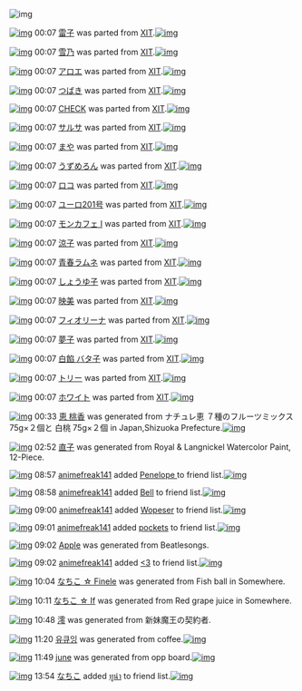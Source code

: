 ![img](http://gdrive-cdn.herokuapp.com/537b65a5bc09f0000721dda7/512px-barcode.png)

[![img](http://www.deviantsart.com/38su1a9.png)](http://www.barcodekanojo.com/kanojo/755204/%E9%9B%B7%E5%AD%90) 00:07 [雷子](http://www.barcodekanojo.com/kanojo/755204/%E9%9B%B7%E5%AD%90) was parted from [XIT](http://www.barcodekanojo.com/kanojo/755204/%E9%9B%B7%E5%AD%90).[![img](http://www.deviantsart.com/815jg6.jpeg)](http://www.barcodekanojo.com/user/209348/XIT) 

[![img](http://www.deviantsart.com/3a5qu3n.png)](http://www.barcodekanojo.com/kanojo/795548/%E9%9B%AA%E4%B9%83) 00:07 [雪乃](http://www.barcodekanojo.com/kanojo/795548/%E9%9B%AA%E4%B9%83) was parted from [XIT](http://www.barcodekanojo.com/kanojo/795548/%E9%9B%AA%E4%B9%83).[![img](http://www.deviantsart.com/815jg6.jpeg)](http://www.barcodekanojo.com/user/209348/XIT) 

[![img](http://www.deviantsart.com/2gf6qs2.png)](http://www.barcodekanojo.com/kanojo/1861719/%E3%82%A2%E3%83%AD%E3%82%A8) 00:07 [アロエ](http://www.barcodekanojo.com/kanojo/1861719/%E3%82%A2%E3%83%AD%E3%82%A8) was parted from [XIT](http://www.barcodekanojo.com/kanojo/1861719/%E3%82%A2%E3%83%AD%E3%82%A8).[![img](http://www.deviantsart.com/815jg6.jpeg)](http://www.barcodekanojo.com/user/209348/XIT) 

[![img](http://www.deviantsart.com/37qjm8g.png)](http://www.barcodekanojo.com/kanojo/1329193/%E3%81%A4%E3%81%B0%E3%81%8D) 00:07 [つばき](http://www.barcodekanojo.com/kanojo/1329193/%E3%81%A4%E3%81%B0%E3%81%8D) was parted from [XIT](http://www.barcodekanojo.com/kanojo/1329193/%E3%81%A4%E3%81%B0%E3%81%8D).[![img](http://www.deviantsart.com/815jg6.jpeg)](http://www.barcodekanojo.com/user/209348/XIT) 

[![img](http://www.deviantsart.com/2db68ml.png)](http://www.barcodekanojo.com/kanojo/1364/CHECK) 00:07 [CHECK](http://www.barcodekanojo.com/kanojo/1364/CHECK) was parted from [XIT](http://www.barcodekanojo.com/kanojo/1364/CHECK).[![img](http://www.deviantsart.com/815jg6.jpeg)](http://www.barcodekanojo.com/user/209348/XIT) 

[![img](http://www.deviantsart.com/2a8lpr.png)](http://www.barcodekanojo.com/kanojo/23171/%E3%82%B5%E3%83%AB%E3%82%B5) 00:07 [サルサ](http://www.barcodekanojo.com/kanojo/23171/%E3%82%B5%E3%83%AB%E3%82%B5) was parted from [XIT](http://www.barcodekanojo.com/kanojo/23171/%E3%82%B5%E3%83%AB%E3%82%B5).[![img](http://www.deviantsart.com/815jg6.jpeg)](http://www.barcodekanojo.com/user/209348/XIT) 

[![img](http://www.deviantsart.com/1vgmmtd.png)](http://www.barcodekanojo.com/kanojo/786764/%E3%81%BE%E3%82%84) 00:07 [まや](http://www.barcodekanojo.com/kanojo/786764/%E3%81%BE%E3%82%84) was parted from [XIT](http://www.barcodekanojo.com/kanojo/786764/%E3%81%BE%E3%82%84).[![img](http://www.deviantsart.com/815jg6.jpeg)](http://www.barcodekanojo.com/user/209348/XIT) 

[![img](http://www.deviantsart.com/15mrj4t.png)](http://www.barcodekanojo.com/kanojo/338740/%E3%81%86%E3%81%9A%E3%82%81%E3%82%8D%E3%82%93) 00:07 [うずめろん](http://www.barcodekanojo.com/kanojo/338740/%E3%81%86%E3%81%9A%E3%82%81%E3%82%8D%E3%82%93) was parted from [XIT](http://www.barcodekanojo.com/kanojo/338740/%E3%81%86%E3%81%9A%E3%82%81%E3%82%8D%E3%82%93).[![img](http://www.deviantsart.com/815jg6.jpeg)](http://www.barcodekanojo.com/user/209348/XIT) 

[![img](http://www.deviantsart.com/36b6onv.png)](http://www.barcodekanojo.com/kanojo/324787/%E3%83%AD%E3%82%B3) 00:07 [ロコ](http://www.barcodekanojo.com/kanojo/324787/%E3%83%AD%E3%82%B3) was parted from [XIT](http://www.barcodekanojo.com/kanojo/324787/%E3%83%AD%E3%82%B3).[![img](http://www.deviantsart.com/815jg6.jpeg)](http://www.barcodekanojo.com/user/209348/XIT) 

[![img](http://www.deviantsart.com/1rehhfh.png)](http://www.barcodekanojo.com/kanojo/1381722/%E3%83%A6%E3%83%BC%E3%83%AD201%E5%8F%B7) 00:07 [ユーロ201号](http://www.barcodekanojo.com/kanojo/1381722/%E3%83%A6%E3%83%BC%E3%83%AD201%E5%8F%B7) was parted from [XIT](http://www.barcodekanojo.com/kanojo/1381722/%E3%83%A6%E3%83%BC%E3%83%AD201%E5%8F%B7).[![img](http://www.deviantsart.com/815jg6.jpeg)](http://www.barcodekanojo.com/user/209348/XIT) 

[![img](http://www.deviantsart.com/39qsk8r.png)](http://www.barcodekanojo.com/kanojo/432655/%E3%83%A2%E3%83%B3%E3%82%AB%E3%83%95%E3%82%A7%20I) 00:07 [モンカフェ I](http://www.barcodekanojo.com/kanojo/432655/%E3%83%A2%E3%83%B3%E3%82%AB%E3%83%95%E3%82%A7%20I) was parted from [XIT](http://www.barcodekanojo.com/kanojo/432655/%E3%83%A2%E3%83%B3%E3%82%AB%E3%83%95%E3%82%A7%20I).[![img](http://www.deviantsart.com/815jg6.jpeg)](http://www.barcodekanojo.com/user/209348/XIT) 

[![img](http://www.deviantsart.com/36gvcrk.png)](http://www.barcodekanojo.com/kanojo/743632/%E6%B6%BC%E5%AD%90) 00:07 [涼子](http://www.barcodekanojo.com/kanojo/743632/%E6%B6%BC%E5%AD%90) was parted from [XIT](http://www.barcodekanojo.com/kanojo/743632/%E6%B6%BC%E5%AD%90).[![img](http://www.deviantsart.com/815jg6.jpeg)](http://www.barcodekanojo.com/user/209348/XIT) 

[![img](http://www.deviantsart.com/277aoas.png)](http://www.barcodekanojo.com/kanojo/5553/%E9%9D%92%E6%98%A5%E3%83%A9%E3%83%A0%E3%83%8D) 00:07 [青春ラムネ](http://www.barcodekanojo.com/kanojo/5553/%E9%9D%92%E6%98%A5%E3%83%A9%E3%83%A0%E3%83%8D) was parted from [XIT](http://www.barcodekanojo.com/kanojo/5553/%E9%9D%92%E6%98%A5%E3%83%A9%E3%83%A0%E3%83%8D).[![img](http://www.deviantsart.com/815jg6.jpeg)](http://www.barcodekanojo.com/user/209348/XIT) 

[![img](http://www.deviantsart.com/3116thj.png)](http://www.barcodekanojo.com/kanojo/1037167/%E3%81%97%E3%82%87%E3%81%86%E3%82%86%E5%AD%90) 00:07 [しょうゆ子](http://www.barcodekanojo.com/kanojo/1037167/%E3%81%97%E3%82%87%E3%81%86%E3%82%86%E5%AD%90) was parted from [XIT](http://www.barcodekanojo.com/kanojo/1037167/%E3%81%97%E3%82%87%E3%81%86%E3%82%86%E5%AD%90).[![img](http://www.deviantsart.com/815jg6.jpeg)](http://www.barcodekanojo.com/user/209348/XIT) 

[![img](http://www.deviantsart.com/265mgr7.png)](http://www.barcodekanojo.com/kanojo/1976674/%E6%98%A0%E7%BE%8E) 00:07 [映美](http://www.barcodekanojo.com/kanojo/1976674/%E6%98%A0%E7%BE%8E) was parted from [XIT](http://www.barcodekanojo.com/kanojo/1976674/%E6%98%A0%E7%BE%8E).[![img](http://www.deviantsart.com/815jg6.jpeg)](http://www.barcodekanojo.com/user/209348/XIT) 

[![img](http://www.deviantsart.com/86qte8.png)](http://www.barcodekanojo.com/kanojo/798087/%E3%83%95%E3%82%A3%E3%82%AA%E3%83%AA%E3%83%BC%E3%83%8A) 00:07 [フィオリーナ](http://www.barcodekanojo.com/kanojo/798087/%E3%83%95%E3%82%A3%E3%82%AA%E3%83%AA%E3%83%BC%E3%83%8A) was parted from [XIT](http://www.barcodekanojo.com/kanojo/798087/%E3%83%95%E3%82%A3%E3%82%AA%E3%83%AA%E3%83%BC%E3%83%8A).[![img](http://www.deviantsart.com/815jg6.jpeg)](http://www.barcodekanojo.com/user/209348/XIT) 

[![img](http://www.deviantsart.com/3lncqk1.png)](http://www.barcodekanojo.com/kanojo/750017/%E5%A4%A2%E5%AD%90) 00:07 [夢子](http://www.barcodekanojo.com/kanojo/750017/%E5%A4%A2%E5%AD%90) was parted from [XIT](http://www.barcodekanojo.com/kanojo/750017/%E5%A4%A2%E5%AD%90).[![img](http://www.deviantsart.com/815jg6.jpeg)](http://www.barcodekanojo.com/user/209348/XIT) 

[![img](http://www.deviantsart.com/21siaao.png)](http://www.barcodekanojo.com/kanojo/737472/%E7%99%BD%E9%A4%A1%20%E3%83%90%E3%82%BF%E5%AD%90) 00:07 [白餡 バタ子](http://www.barcodekanojo.com/kanojo/737472/%E7%99%BD%E9%A4%A1%20%E3%83%90%E3%82%BF%E5%AD%90) was parted from [XIT](http://www.barcodekanojo.com/kanojo/737472/%E7%99%BD%E9%A4%A1%20%E3%83%90%E3%82%BF%E5%AD%90).[![img](http://www.deviantsart.com/815jg6.jpeg)](http://www.barcodekanojo.com/user/209348/XIT) 

[![img](http://www.deviantsart.com/34fve9q.png)](http://www.barcodekanojo.com/kanojo/215487/%E3%83%88%E3%83%AA%E3%83%BC) 00:07 [トリー](http://www.barcodekanojo.com/kanojo/215487/%E3%83%88%E3%83%AA%E3%83%BC) was parted from [XIT](http://www.barcodekanojo.com/kanojo/215487/%E3%83%88%E3%83%AA%E3%83%BC).[![img](http://www.deviantsart.com/815jg6.jpeg)](http://www.barcodekanojo.com/user/209348/XIT) 

[![img](http://www.deviantsart.com/mjbg26.png)](http://www.barcodekanojo.com/kanojo/2375711/%E3%83%9B%E3%83%AF%E3%82%A4%E3%83%88) 00:07 [ホワイト](http://www.barcodekanojo.com/kanojo/2375711/%E3%83%9B%E3%83%AF%E3%82%A4%E3%83%88) was parted from [XIT](http://www.barcodekanojo.com/kanojo/2375711/%E3%83%9B%E3%83%AF%E3%82%A4%E3%83%88).[![img](http://www.deviantsart.com/815jg6.jpeg)](http://www.barcodekanojo.com/user/209348/XIT) 

[![img](http://www.deviantsart.com/1k0e063.png)](http://www.barcodekanojo.com/kanojo/3193702/%E6%81%B5%20%E6%A1%83%E9%A6%99) 00:33 [恵 桃香](http://www.barcodekanojo.com/kanojo/3193702/%E6%81%B5%20%E6%A1%83%E9%A6%99) was generated from ナチュレ恵 ７種のフルーツミックス 75g×２個と 白桃 75g×２個 in Japan,Shizuoka Prefecture.[![img](http://www.deviantsart.com/125ic40.jpeg)](http://www.barcodekanojo.com/product_images/barcode/5615224/1401497755/%E3%83%8A%E3%83%81%E3%83%A5%E3%83%AC%20%E3%83%A8%E3%83%BC%E3%82%B0%E3%83%AB%E3%83%88%20%E7%99%BD%E6%A1%83%267%E7%A8%AE%E3%81%AE%E3%83%95%E3%83%AB%E3%83%BC%E3%83%84%E3%83%9F%E3%83%83%E3%82%AF%E3%82%B9.jpg) 

[![img](http://www.deviantsart.com/2qtkq3n.png)](http://www.barcodekanojo.com/kanojo/3193703/%E7%9B%B4%E5%AD%90) 02:52 [直子](http://www.barcodekanojo.com/kanojo/3193703/%E7%9B%B4%E5%AD%90) was generated from Royal &amp; Langnickel Watercolor Paint, 12-Piece.

[![img](http://www.deviantsart.com/20pijuj.jpeg)](http://www.barcodekanojo.com/user/483783/animefreak141) 08:57 [animefreak141](http://www.barcodekanojo.com/user/483783/animefreak141) added [Penelope ](http://www.barcodekanojo.com/kanojo/1418350/Penelope%20) to friend list.[![img](http://www.deviantsart.com/sjcvvk.png)](http://www.barcodekanojo.com/kanojo/1418350/Penelope%20) 

[![img](http://www.deviantsart.com/20pijuj.jpeg)](http://www.barcodekanojo.com/user/483783/animefreak141) 08:58 [animefreak141](http://www.barcodekanojo.com/user/483783/animefreak141) added [Bell](http://www.barcodekanojo.com/kanojo/2919262/Bell) to friend list.[![img](http://www.deviantsart.com/19nuav3.png)](http://www.barcodekanojo.com/kanojo/2919262/Bell) 

[![img](http://www.deviantsart.com/20pijuj.jpeg)](http://www.barcodekanojo.com/user/483783/animefreak141) 09:00 [animefreak141](http://www.barcodekanojo.com/user/483783/animefreak141) added [Wopeser](http://www.barcodekanojo.com/kanojo/2574482/Wopeser) to friend list.[![img](http://www.deviantsart.com/rrlfhf.png)](http://www.barcodekanojo.com/kanojo/2574482/Wopeser) 

[![img](http://www.deviantsart.com/20pijuj.jpeg)](http://www.barcodekanojo.com/user/483783/animefreak141) 09:01 [animefreak141](http://www.barcodekanojo.com/user/483783/animefreak141) added [pockets](http://www.barcodekanojo.com/kanojo/2190497/pockets) to friend list.[![img](http://www.deviantsart.com/35a76t4.png)](http://www.barcodekanojo.com/kanojo/2190497/pockets) 

[![img](http://www.deviantsart.com/2i45geh.png)](http://www.barcodekanojo.com/kanojo/3193704/Apple) 09:02 [Apple](http://www.barcodekanojo.com/kanojo/3193704/Apple) was generated from Beatlesongs.

[![img](http://www.deviantsart.com/20pijuj.jpeg)](http://www.barcodekanojo.com/user/483783/animefreak141) 09:02 [animefreak141](http://www.barcodekanojo.com/user/483783/animefreak141) added [&lt;3](http://www.barcodekanojo.com/kanojo/1894175/%3C3) to friend list.[![img](http://www.deviantsart.com/3ejfihc.png)](http://www.barcodekanojo.com/kanojo/1894175/%3C3) 

[![img](http://www.deviantsart.com/u49jjb.png)](http://www.barcodekanojo.com/kanojo/3193705/%E3%81%AA%E3%81%A1%E3%81%93%20%E2%98%86%20Finele) 10:04 [なちこ ☆ Finele](http://www.barcodekanojo.com/kanojo/3193705/%E3%81%AA%E3%81%A1%E3%81%93%20%E2%98%86%20Finele) was generated from Fish ball in Somewhere.

[![img](http://www.deviantsart.com/2ijsv9m.png)](http://www.barcodekanojo.com/kanojo/3193706/%E3%81%AA%E3%81%A1%E3%81%93%20%E2%98%86%20If) 10:11 [なちこ ☆ If](http://www.barcodekanojo.com/kanojo/3193706/%E3%81%AA%E3%81%A1%E3%81%93%20%E2%98%86%20If) was generated from Red grape juice in Somewhere.

[![img](http://www.deviantsart.com/121e7pq.png)](http://www.barcodekanojo.com/kanojo/3193707/%E6%BE%AA) 10:48 [澪](http://www.barcodekanojo.com/kanojo/3193707/%E6%BE%AA) was generated from 新妹魔王の契約者.

[![img](http://www.deviantsart.com/29e20st.png)](http://www.barcodekanojo.com/kanojo/3193708/%EC%9C%A0%ED%81%90%EC%9E%89) 11:20 [유큐잉](http://www.barcodekanojo.com/kanojo/3193708/%EC%9C%A0%ED%81%90%EC%9E%89) was generated from coffee.[![img](http://www.deviantsart.com/a07r59.jpeg)](http://www.barcodekanojo.com/product_images/barcode/6019607/1427336387/coffee.jpg) 

[![img](http://www.deviantsart.com/1nn6vfd.png)](http://www.barcodekanojo.com/kanojo/3193709/june) 11:49 [june](http://www.barcodekanojo.com/kanojo/3193709/june) was generated from opp board.[![img](http://www.deviantsart.com/mghk0t.jpeg)](http://www.barcodekanojo.com/product_images/barcode/6019608/1427338085/opp%20board.jpg) 

[![img](http://www.deviantsart.com/1lb4fit.jpeg)](http://www.barcodekanojo.com/user/314581/%E3%81%AA%E3%81%A1%E3%81%93) 13:54 [なちこ](http://www.barcodekanojo.com/user/314581/%E3%81%AA%E3%81%A1%E3%81%93) added [ทูน่า](http://www.barcodekanojo.com/kanojo/1892421/%E0%B8%97%E0%B8%B9%E0%B8%99%E0%B9%88%E0%B8%B2) to friend list.[![img](http://www.deviantsart.com/19olack.png)](http://www.barcodekanojo.com/kanojo/1892421/%E0%B8%97%E0%B8%B9%E0%B8%99%E0%B9%88%E0%B8%B2) 

